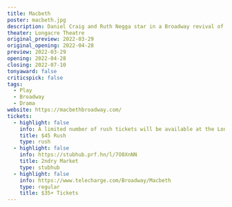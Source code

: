 ```yaml
---
title: Macbeth
poster: macbeth.jpg
description: Daniel Craig and Ruth Negga star in a Broadway revival of Shakespeare's classic.
theater: Longacre Theatre
original_preview: 2022-03-29
original_opening: 2022-04-28
preview: 2022-03-29
opening: 2022-04-28
closing: 2022-07-10
tonyaward: false
criticspick: false
tags: 
  - Play
  - Broadway
  - Drama
website: https://macbethbroadway.com/
tickets:
  - highlight: false
    info: A limited number of rush tickets will be available at the Longacre Theatre box office on the day of the performance. 10 AM Monday-Saturday, 12 PM Sunday; 2 tickets Per Person; Seat Locations determined at the discretion of the box office.
    title: $45 Rush
    type: rush
  - highlight: false
    info: https://stubhub.prf.hn/l/7O8XnNN
    title: 2ndry Market
    type: stubhub
  - highlight: false
    info: https://www.telecharge.com/Broadway/Macbeth
    type: regular
    title: $35+ Tickets
---
```

